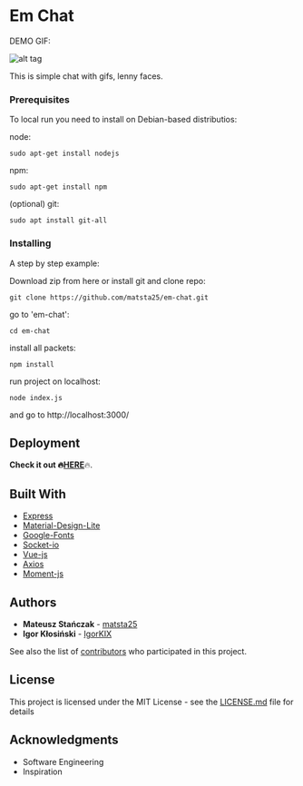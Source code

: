# Em Chat

DEMO GIF:

<img src="https://github.com/matsta25/em-chat/blob/master/e-m_demogif.gif" alt="alt tag" style="max-width:100%;">

This is simple chat with gifs, lenny faces.

### Prerequisites

To local run you need to install on Debian-based distributios:

node:
```
sudo apt-get install nodejs
```

npm:
```
sudo apt-get install npm
```

(optional) git:
```
sudo apt install git-all
```

### Installing

A step by step example: 

Download zip from here or install git and clone repo:

```
git clone https://github.com/matsta25/em-chat.git
```

go to 'em-chat':

```
cd em-chat
```

install all packets:

```
npm install
```

run project on localhost:

```
node index.js
```

and go to http://localhost:3000/

## Deployment

<b>Check it out :fire:<a href="https://e-m.herokuapp.com/">HERE</a></b>:fire:.

## Built With

* [Express](https://expressjs.com/) 
* [Material-Design-Lite](https://getmdl.io/) 
* [Google-Fonts](https://fonts.google.com/) 
* [Socket-io](https://socket.io/) 
* [Vue-js](https://vuejs.org/)
* [Axios](https://github.com/axios/axios)
* [Moment-js](https://momentjs.com/)

## Authors

* **Mateusz Stańczak** - [matsta25](https://github.com/matsta25)
* **Igor Kłosiński** - [IgorKIX](https://github.com/IgorKIX)

See also the list of [contributors](https://github.com/matsta25/em-chat/graphs/contributors) who participated in this project.

## License

This project is licensed under the MIT License - see the [LICENSE.md](https://github.com/matsta25/em-chat/blob/master/LICENSE) file for details

## Acknowledgments

* Software Engineering 
* Inspiration
